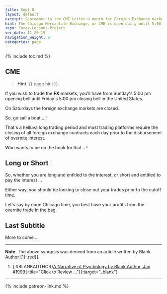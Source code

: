 ```yaml
---
title: Sept U
layout: default
excerpt: September is the CME Letter-U month for Foreign Exchange markets ...
hint: The Chicago Mercantile Exchange, or CME is open daily until 5:00 pm Central Time each Friday, starting again Sunday evening in the United States.
repo: Forex-Lessons-Project
ver_date: 11-26-19
navigation_weight: 8
categories: page
---
```

{% include toc.md %}

## CME

> **Hint**. {{ page.hint }}

If you wish to trade the **FX** markets, you'll have from Sunday's 5:00 pm opening bell until Friday's 5:00 pm closing bell in the United States.

On Saturdays the foreign exchange markets are closed.

So, go sail a boat ...!

That's a helluva long trading period and most trading platforms require the closing of all foreign exchange contracts each day prior to the disbursement of overnite interest.

Who wants to be on the hook for that ...!

## Long or Short

So, whether you are long and entitled to the interest, or short and entitled to pay the interest ...

Either way, you should be looking to close out your trades prior to the cutoff time.

Let's say by noon Chicago time, you best have your profits from the overnite trade in the bag.

## Last Subtitle

More to come ...

***

**Note**. The above synopsis was derived from an article written by Blank Author [[1](#BLANKAUTHOR){:.red}].

1. {:#BLANKAUTHOR}[A Narrative of Psychology by Blank Author, Jan #1999](http://cowles.yale.edu/sites/default/files/files/pub/d20/d2069.pdf){:title="Click to Review ..."}{:target="_blank"}

***

{% include patreon-link.md %}
